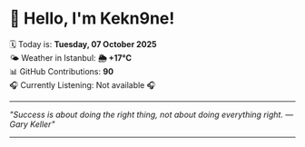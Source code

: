 # 👋 Hello, I'm Kekn9ne!

🗓️ Today is: **Tuesday, 07 October 2025**  
🌤️ Weather in Istanbul: **🌦   +17°C**  
📊 GitHub Contributions: **90**  
🎧 Currently Listening: Not available 🎧

---

_"Success is about doing the right thing, not about doing everything right. — *Gary Keller*"_

---
